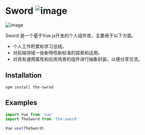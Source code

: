 # Sword  ![image](https://img.shields.io/badge/npm-v1.0.3-blue)
![image](http://q96wf5hgk.bkt.clouddn.com/logo-text.svg)

Sword 是一个基于Vue.js开发的个人组件库，主要用于以下方面。
+ 个人工作积累和学习总结。
+ 对前端领域一些新特性新标准的探索和运用。
+ 对具有通用属性和应用场景的组件进行抽象封装。以便分享交流。

## Installation
```
npm install the-swrod
```
## Examples
```js
import Vue from 'vue'
import TheSword from 'the-sword'

Vue.use(TheSword)
```

